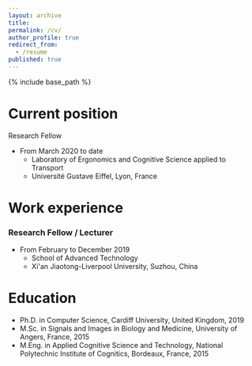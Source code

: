 ```yaml
---
layout: archive
title: 
permalink: /cv/
author_profile: true
redirect_from:
  - /resume
published: true
---
```


{% include base_path %}

Current position
======
Research Fellow
* From March 2020 to date
  * Laboratory of Ergonomics and Cognitive Science applied to Transport
  * Université Gustave Eiffel, Lyon, France
 
Work experience
======
### Research Fellow / Lecturer
* From February to December 2019
  * School of Advanced Technology
  * Xi'an Jiaotong-Liverpool University, Suzhou, China  
  
Education
======
* Ph.D. in Computer Science, Cardiff University, United Kingdom, 2019
* M.Sc. in Signals and Images in Biology and Medicine, University of Angers, France, 2015
* M.Eng. in Applied Cognitive Science and Technology, National Polytechnic Institute of Cognitics, Bordeaux, France, 2015
